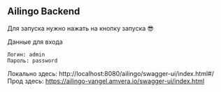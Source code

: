 ## Ailingo Backend

Для запуска нужно нажать на кнопку запуска 😎

Данные для входа
```
Логин: admin
Пароль: password
```

Локально здесь: http://localhost:8080/ailingo/swagger-ui/index.html#/
Прод здесь: https://ailingo-vangel.amvera.io/swagger-ui/index.html
